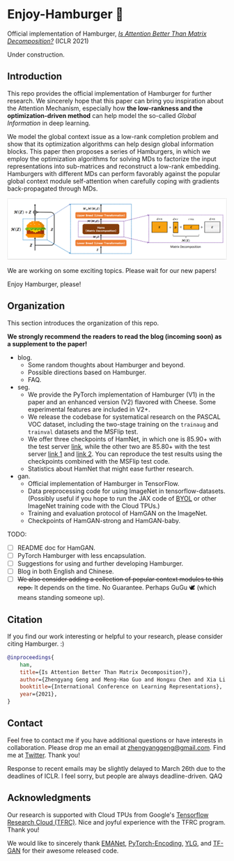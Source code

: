 # Enjoy-Hamburger 🍔

Official implementation of Hamburger, *[Is Attention Better Than Matrix Decomposition?](https://openreview.net/forum?id=1FvkSpWosOl)* (ICLR 2021)

Under construction.

## Introduction

This repo provides the official implementation of Hamburger for further research. We sincerely hope that this paper can bring you inspiration about the Attention Mechanism, especially how **the low-rankness and the optimization-driven method** can help model the so-called *Global Information* in deep learning.

We model the global context issue as a low-rank completion problem and show that its optimization algorithms can help design global information blocks. This paper then proposes a series of Hamburgers, in which we employ the optimization algorithms for solving MDs to factorize the input representations into sub-matrices and reconstruct a low-rank embedding. Hamburgers with different MDs can perform favorably against the popular global context module self-attention when carefully coping with gradients back-propagated through MDs.

![contents](assets/Hamburger.jpg)

We are working on some exciting topics. Please wait for our new papers!

Enjoy Hamburger, please!

## Organization

This section introduces the organization of this repo.

**We strongly recommend the readers to read the blog (incoming soon) as a supplement to the paper!**

- blog.
  - Some random thoughts about Hamburger and beyond.
  - Possible directions based on Hamburger.
  - FAQ.
- seg.
  - We provide the PyTorch implementation of Hamburger (V1) in the paper and an enhanced version (V2) flavored with Cheese. Some experimental features are included in V2+.
  - We release the codebase for systematical research on the PASCAL VOC dataset, including the two-stage training on the `trainaug` and `trainval` datasets and the MSFlip test.
  - We offer three checkpoints of HamNet, in which one is 85.90+ with the test server [link](http://host.robots.ox.ac.uk:8080/anonymous/NEHYHH.html), while the other two are 85.80+ with the test server [link 1](http://host.robots.ox.ac.uk:8080/anonymous/HEBCIV.html) and [link 2](http://host.robots.ox.ac.uk:8080/anonymous/3VNCPH.html). You can reproduce the test results using the checkpoints combined with the MSFlip test code.
  - Statistics about HamNet that might ease further research.
- gan.
  - Official implementation of Hamburger in TensorFlow.
  - Data preprocessing code for using ImageNet in tensorflow-datasets. (Possibly useful if you hope to run the JAX code of [BYOL](https://github.com/deepmind/deepmind-research/tree/master/byol) or other ImageNet training code with the Cloud TPUs.)
  - Training and evaluation protocol of HamGAN on the ImageNet.
  - Checkpoints of HamGAN-strong and HamGAN-baby.

TODO:

- [ ] README doc for HamGAN.
- [ ] PyTorch Hamburger with less encapsulation.
- [ ] Suggestions for using and further developing Hamburger.
- [ ] Blog in both English and Chinese.
- [ ] ~~We also consider adding a collection of popular context modules to this repo.~~ It depends on the time. No Guarantee. Perhaps GuGu 🕊️ (which means standing someone up).

## Citation

If you find our work interesting or helpful to your research, please consider citing Hamburger. :)

```bib
@inproceedings{
    ham,
    title={Is Attention Better Than Matrix Decomposition?},
    author={Zhengyang Geng and Meng-Hao Guo and Hongxu Chen and Xia Li and Ke Wei and Zhouchen Lin},
    booktitle={International Conference on Learning Representations},
    year={2021},
}
```

## Contact

Feel free to contact me if you have additional questions or have interests in collaboration. Please drop me an email at zhengyanggeng@gmail.com. Find me at [Twitter](https://twitter.com/ZhengyangGeng). Thank you!

Response to recent emails may be slightly delayed to March 26th due to the deadlines of ICLR. I feel sorry, but people are always deadline-driven. QAQ

## Acknowledgments

Our research is supported with Cloud TPUs from Google's [Tensorflow Research Cloud (TFRC)](https://www.tensorflow.org/tfrc). Nice and joyful experience with the TFRC program. Thank you!

We would like to sincerely thank [EMANet](https://github.com/XiaLiPKU/EMANet), [PyTorch-Encoding](https://github.com/zhanghang1989/PyTorch-Encoding), [YLG](https://github.com/giannisdaras/ylg/tree/train), and [TF-GAN](https://github.com/tensorflow/gan) for their awesome released code.
